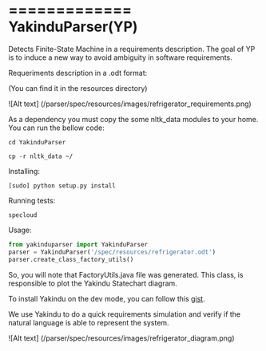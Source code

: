 =============
YakinduParser(YP)
=============

Detects Finite-State Machine in a requirements description.
The goal of YP is to induce a new way to avoid ambiguity in software requirements.

Requeriments description in a .odt format:

(You can find it in the resources directory)


![Alt text] (/parser/spec/resources/images/refrigerator_requirements.png)

As a dependency you must copy the some nltk_data modules to your home. You can run the bellow code:
```
cd YakinduParser

cp -r nltk_data ~/
```


Installing:
```
[sudo] python setup.py install
```
Running tests:
```
specloud
```

Usage:
```python
from yakinduparser import YakinduParser
parser = YakinduParser('/spec/resources/refrigerator.odt')
parser.create_class_factory_utils()
```
So, you will note that FactoryUtils.java file was generated. This class, is responsible to plot the Yakindu Statechart diagram.

To install Yakindu on the dev mode, you can follow this [gist](https://gist.github.com/hudsonsferreira/5987720/ "Gist").

We use Yakindu to do a quick requirements simulation and verify if the natural language is able to represent the system.

![Alt text] (/parser/spec/resources/images/refrigerator_diagram.png)
